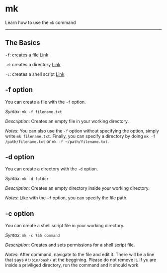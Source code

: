 # mk
Learn how to use the `mk` command

--------------------
## The Basics
`-f`: creates a file [Link](https://github.com/gmangrum/linux_shell_scripts/blob/main/docs/mk.md#-f-option)

`-d`: creates a directory [Link](https://github.com/gmangrum/linux_shell_scripts/blob/main/docs/mk.md#-d-option)

`-c`: creates a shell script [Link](https://github.com/gmangrum/linux_shell_scripts/blob/main/docs/mk.md#-c-option)

## -f option
You can create a file with the `-f` option.

*Syntax*: `mk -f filename.txt`

*Description*: Creates an empty file in your working directory.

*Notes*: You can also use the `-f` option without specifying the option, simply write `mk filename.txt`.
Finally, you can specify a directory by doing `mk -f /path/filename.txt` or `mk -f ~/path/filename.txt`.
## -d option
You can create a directory with the `-d` option.

*Syntax*: `mk -d folder`

*Description*: Creates an empty directory inside your working directory.

*Notes*: Like with the `-f` option, you can specify the file path.

## -c option
You can create a shell script file in your working directory.

*Syntax*: `mk -c 755 command`

*Description*: Creates and sets permissions for a shell script file.

*Notes*: After command, navigate to the file and edit it. There will be a line that says `#!/bin/bash/` at the beggining.
Please do not remove it. If yu are inside a priviliged directory, run the command and it should work.
